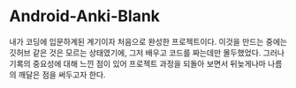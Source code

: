 # Android-Anki-Blank
내가 코딩에 입문하계된 계기이자 처음으로 완성한 프로젝트이다.
이것을 만드는 중에는 깃허브 같은 것은 모르는 상태였기에, 그저 배우고 코드를 짜는데만 몰두했었다.
그러나 기록의 중요성에 대해 느낀 점이 있어 프로젝트 과정을 되돌아 보면서 뒤늦게나마 나름의 깨달은 점을 써두고자 한다.
